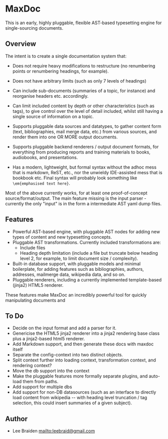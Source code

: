 # MaxDoc

This is an early, highly pluggable, flexible AST-based typesetting
engine for single-sourcing documents.

## Overview

The intent is to create a single documentation system that:

* Does not require heavy modifications to restructure (no renumbering
  points or renumbering headings, for example).

* Does not have arbitrary limits (such as only 7 levels of headings)

* Can include sub-documents (summaries of a topic, for instance) and
  reorganise headers etc. accordingly.

* Can limit included content by depth or other characteristics (such
  as tags), to give control over the level of detail included, whilst
  still having a single source of information on a topic.

* Supports pluggable data sources and datatypes, to gather content
  form (text, bibliographies, mail merge data, etc.) from various
  sources, and render them into one OR MORE output documents.

* Supports pluggable backend renderers / output document formats, for
  everything from producing reports and training materials to books,
  audiobooks, and presentations.

* Has a modern, lightweight, but formal syntax without the adhoc mess that
  is markdown, ReST, etc., nor the unwieldy IDE-assisted mess that is
  bookbook etc. Final syntax will probably look something like `\em{emphasised
  text here}`.

Most of the above currently works, for at least one proof-of-concept
source/format/output. The main feature missing is the input parser -
currently the only "input" is in the form a intermediate AST yaml dump
files.

## Features

* Powerful AST-based engine, with pluggable AST nodes for adding new
  types of content and new typesetting concepts.
* Pluggable AST transformations. Currently included transformations are:
  - Include files
  - Heading depth limitation (include a file but truncate below heading
    level 2, for example, to limit document size / complexity).
* Built-in database support, with pluggable models and minimal boilerplate,
  for adding features such as bibliographies, authors, addresses, mailmerge
  data, wikipedia data, and so on.
* Pluggable renderers, including a currently implemented template-based
  (jinja2) HTML5 renderer.

These features make MaxDoc an incredibly powerful tool for quickly manipulating
documents and 


## To Do

* Decide on the input format and add a parser for it.
* Genericise the HTML5 jinja2 renderer into a jinja2 rendering base class plus
  a jinja2-based html5 renderer.
* Add Markdown support, and then generate these docs with maxdoc itself
* Separate the config-context into two distinct objects.
* Split context further into loading context, transformation context, and
  rendering context?
* Move the db support into the context
* Make the pluggable features more formally separate plugins, and auto-load them
  from paths.
* Add support for multiple dbs
* Add support for non-DB datasources (such as an interface to directly load
  content from wikipedia -- with heading level truncation / tag selection,
  this could insert summaries of a given subject).


## Author

* Lee Braiden <mailto:leebraid@gmail.com>
